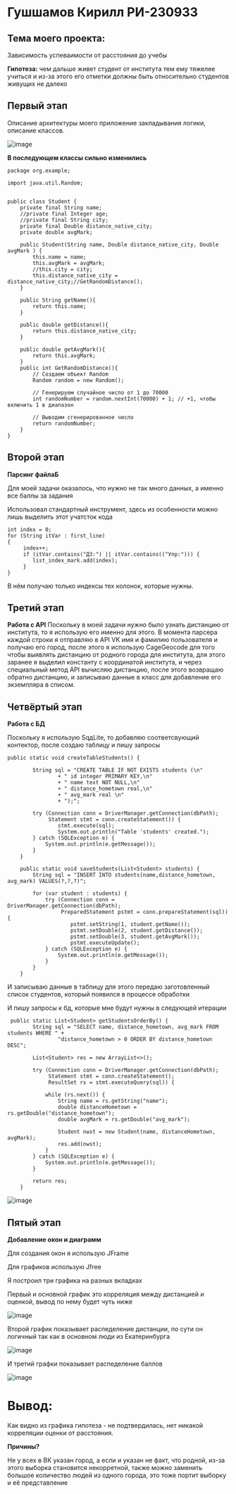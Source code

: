 <h1>Гушшамов Кирилл РИ-230933</h1>
<h2><b>Тема моего проекта:</b></h2>
Зависимость успеваимости от расстояния до учебы

<b>Гипотеза:</b> чем дальше живет студент от института тем ему тяжелее учиться и из-за этого его отметки должны быть относительно студентов живущих не далеко

<h2>Первый этап</h2>

Описание архитектуры моего приложение закладывания логики, описание классов.

![image](https://github.com/user-attachments/assets/223b6c9b-9940-4115-83fd-2b2da05eda8e)

<b>В последующем классы сильно изменились</b>

```
package org.example;

import java.util.Random;


public class Student {
    private final String name;
    //private final Integer age;
    //private final String city;
    private final Double distance_native_city;
    private double avgMark;

    public Student(String name, Double distance_native_city, Double avgMark ) {
        this.name = name;
        this.avgMark = avgMark;
        //this.city = city;
        this.distance_native_city = distance_native_city;//GetRandomDistance();
    }

    public String getName(){
        return this.name;
    }

    public double getDistance(){
        return this.distance_native_city;
    }

    public double getAvgMark(){
        return this.avgMark;
    }
    public int GetRandomDistance(){
        // Создаем объект Random
        Random random = new Random();

        // Генерируем случайное число от 1 до 70000
        int randomNumber = random.nextInt(70000) + 1; // +1, чтобы включить 1 в диапазон

        // Выводим сгенерированное число
        return randomNumber;
    }
}
```
<h2>Второй этап</h2>

<b>Парсинг файлаБ</b>

Для моей задачи оказалось, что нужно не так много данных, а именно все баллы за задания

Использовал стандартный инструмент, здесь из особенности можно лишь выделить этот учатсток кода


```
int index = 0;
for (String itVar : first_line)
{
     index++;
     if (itVar.contains("ДЗ:") || itVar.contains(("Упр:"))) {
        list_index_mark.add(index);
     }
}
```

В нём получаю только индексы тех колонок, которые нужны.

<h2>Третий этап</h2>
<b>Работа с API</b>
Поскольку в моей задачи нужно было узнать дистанцию от института, то я использую его именно для этого.
В момента парсера каждой строки я отправляю в API VK имя и фамилию пользователя и получаю его город, после этого я использую CageGeocode для того чтобы выявлять дистанцию от родного города для института, для этого заранее я выделил константу с координатой института, и через специальный метод API вычисляю дистанцию, после этого возвращаю обратно дистанцию, и записываю данные в класс для добавление его экземпляра в списом.

<h2>Четвёртый этап</h2>

<b>Работа с БД</b>

Поскольку я использую SqдLite, то добавляю соответсвующий контектор, после создаю таблицу и пишу запросы

```
public static void createTableStudents() {

        String sql = "CREATE TABLE IF NOT EXISTS students (\n"
                + "	id integer PRIMARY KEY,\n"
                + "	name text NOT NULL,\n"
                + "	distance_hometown real,\n"
                + " avg_mark real \n"
                + ");";

        try (Connection conn = DriverManager.getConnection(dbPath);
             Statement stmt = conn.createStatement()) {
                stmt.execute(sql);
                System.out.println("Table 'students' created.");
        } catch (SQLException e) {
            System.out.println(e.getMessage());
        }
    }

    public static void saveStudents(List<Student> students) {
        String sql = "INSERT INTO students(name,distance_hometown, avg_mark) VALUES(?,?,?)";

        for (var student : students) {
            try (Connection conn = DriverManager.getConnection(dbPath);
                 PreparedStatement pstmt = conn.prepareStatement(sql)) {
                    pstmt.setString(1, student.getName());
                    pstmt.setDouble(2, student.getDistance());
                    pstmt.setDouble(3, student.getAvgMark());
                    pstmt.executeUpdate();
            } catch (SQLException e) {
                System.out.println(e.getMessage());
            }
        }
    }
```
И записываю данные в таблицу для этого передаю заготовленный список студентов, который появился в процессе обработки

И пишу запросы к бд, которые мне будут нужны в следующей итерации

```
 public static List<Student> getStudentsOrderBy() {
        String sql = "SELECT name, distance_hometown, avg_mark FROM students WHERE " +
                "distance_hometown > 0 ORDER BY distance_hometown DESC";

        List<Student> res = new ArrayList<>();

        try (Connection conn = DriverManager.getConnection(dbPath);
             Statement stmt = conn.createStatement();
             ResultSet rs = stmt.executeQuery(sql)) {

            while (rs.next()) {
                String name = rs.getString("name");
                double distanceHometown = rs.getDouble("distance_hometown");
                double avgMark = rs.getDouble("avg_mark");

                Student nwst = new Student(name, distanceHometown, avgMark);
                res.add(nwst);
            }
        } catch (SQLException e) {
            System.out.println(e.getMessage());
        }

        return res;
    }
```

![image](https://github.com/user-attachments/assets/0899e1c9-1cbf-40f0-9b1f-b75da7483592)

<h2>Пятый этап</h2>

<b>Добавление окон и диаграмм</b>

Для создания окон я использую JFrame

Для графиков использую Jfree

Я построил три графика на разных вкладках

Первый и основной график это корреляция между дистанцией и оценкой, вывод по нему будет чуть ниже

![image](https://github.com/user-attachments/assets/944f162b-7e0c-4eae-a355-abd13c0e31fc)

Второй график показывает распеделение дистанции, по сути он логичный так как в основном люди из Екатеринбурга

![image](https://github.com/user-attachments/assets/e96c06df-8214-4754-9df1-f26069e6648c)

И третий графки показывает распеделение баллов

![image](https://github.com/user-attachments/assets/0318df6b-d631-449f-b033-392ee3b3086c)


<h1>Вывод:</h1>

Как видно из графика гипотеза - не подтвердилась, нет никакой корреляции оценки от расстояния.<br>

<b>Причины?</b>

Не у всех в ВК указан город, а если и указан не факт, что родной, из-за этого выборка становится некорретной, также можно заменить большое количество людей из одного города, это тоже портит выборку и её представление
